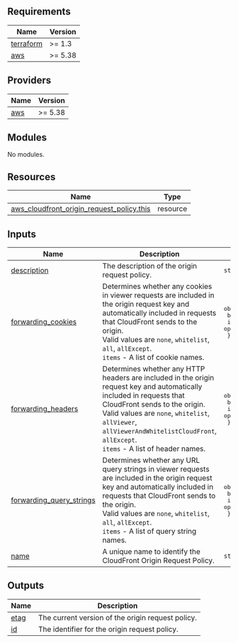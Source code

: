 <!-- BEGIN_TF_DOCS -->
## Requirements

| Name | Version |
|------|---------|
| <a name="requirement_terraform"></a> [terraform](#requirement\_terraform) | >= 1.3 |
| <a name="requirement_aws"></a> [aws](#requirement\_aws) | >= 5.38 |

## Providers

| Name | Version |
|------|---------|
| <a name="provider_aws"></a> [aws](#provider\_aws) | >= 5.38 |

## Modules

No modules.

## Resources

| Name | Type |
|------|------|
| [aws_cloudfront_origin_request_policy.this](https://registry.terraform.io/providers/hashicorp/aws/latest/docs/resources/cloudfront_origin_request_policy) | resource |

## Inputs

| Name | Description | Type | Default | Required |
|------|-------------|------|---------|:--------:|
| <a name="input_description"></a> [description](#input\_description) | The description of the origin request policy. | `string` | `"Managed by Terraform."` | no |
| <a name="input_forwarding_cookies"></a> [forwarding\_cookies](#input\_forwarding\_cookies) | Determines whether any cookies in viewer requests are included in the origin request key and automatically included in requests that CloudFront sends to the origin.<br>    Valid values are `none`, `whitelist`, `all`, `allExcept`.<br>    `items` - A list of cookie names. | <pre>object({<br>    behavior = optional(string, "none")<br>    items    = optional(set(string), [])<br>  })</pre> | `{}` | no |
| <a name="input_forwarding_headers"></a> [forwarding\_headers](#input\_forwarding\_headers) | Determines whether any HTTP headers are included in the origin request key and automatically included in requests that CloudFront sends to the origin.<br>    Valid values are `none`, `whitelist`, `allViewer`, `allViewerAndWhitelistCloudFront`, `allExcept`.<br>    `items` - A list of header names. | <pre>object({<br>    behavior = optional(string, "none")<br>    items    = optional(set(string), [])<br>  })</pre> | `{}` | no |
| <a name="input_forwarding_query_strings"></a> [forwarding\_query\_strings](#input\_forwarding\_query\_strings) | Determines whether any URL query strings in viewer requests are included in the origin request key and automatically included in requests that CloudFront sends to the origin.<br>    Valid values are `none`, `whitelist`, `all`, `allExcept`.<br>    `items` - A list of query string names. | <pre>object({<br>    behavior = optional(string, "none")<br>    items    = optional(set(string), [])<br>  })</pre> | `{}` | no |
| <a name="input_name"></a> [name](#input\_name) | A unique name to identify the CloudFront Origin Request Policy. | `string` | n/a | yes |

## Outputs

| Name | Description |
|------|-------------|
| <a name="output_etag"></a> [etag](#output\_etag) | The current version of the origin request policy. |
| <a name="output_id"></a> [id](#output\_id) | The identifier for the origin request policy. |
<!-- END_TF_DOCS -->
